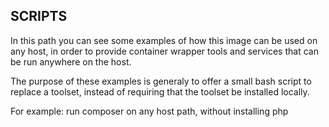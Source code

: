 SCRIPTS
-------

In this path you can see some examples of how this image can be used
on any host, in order to provide container wrapper tools and services
that can be run anywhere on the host.

The purpose of these examples is generaly to offer a small bash script
to replace a toolset, instead of requiring that the toolset be installed
locally.

For example:  run composer on any host path, without installing php


